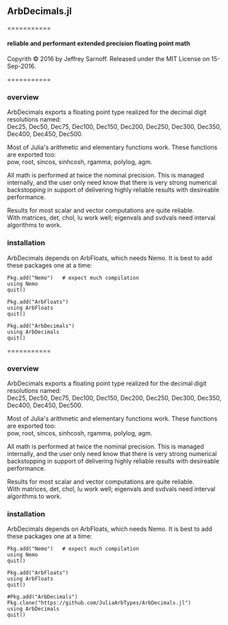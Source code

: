 ## ArbDecimals.jl
=========== 
#### reliable and performant extended precision floating point math

Copyrith © 2016 by Jeffrey Sarnoff.  Released under the MIT License on 15-Sep-2016.

=========== 

### overview

ArbDecimals exports a floating point type realized for the decimal digit resolutions named:    
Dec25, Dec50, Dec75, Dec100, Dec150, Dec200, Dec250, Dec300, Dec350, Dec400, Dec450, Dec500.

Most of Julia's arithmetic and elementary functions work. These functions are exported too:   
     pow, root, sincos, sinhcosh, rgamma, polylog, agm.

All math is performed at twice the nominal precision.  This is managed internally, and
the user only need know that there is very strong numerical backstopping in support of
delivering highly reliable results with desireable performance.

Results for most scalar and vector computations are quite reliable.  
With matrices, det, chol, lu work well; eigenvals and svdvals need interval algorithms to work.



### installation

ArbDecimals depends on ArbFloats, which needs Nemo.  It is best to add these packages one at a time:
```
Pkg.add("Nemo")   # expect much compilation
using Nemo
quit()

Pkg.add("ArbFloats")
using ArbFloats
quit()

Pkg.add("ArbDecimals")
using ArbDecimals
quit()
```


=========== 

### overview

ArbDecimals exports a floating point type realized for the decimal digit resolutions named:    
Dec25, Dec50, Dec75, Dec100, Dec150, Dec200, Dec250, Dec300, Dec350, Dec400, Dec450, Dec500.

Most of Julia's arithmetic and elementary functions work. These functions are exported too:   
     pow, root, sincos, sinhcosh, rgamma, polylog, agm.

All math is performed at twice the nominal precision.  This is managed internally, and
the user only need know that there is very strong numerical backstopping in support of
delivering highly reliable results with desireable performance.

Results for most scalar and vector computations are quite reliable.  
With matrices, det, chol, lu work well; eigenvals and svdvals need interval algorithms to work.



### installation

ArbDecimals depends on ArbFloats, which needs Nemo.  It is best to add these packages one at a time:
```
Pkg.add("Nemo")   # expect much compilation
using Nemo
quit()

Pkg.add("ArbFloats")
using ArbFloats
quit()

#Pkg.add("ArbDecimals")
Pkg.clone("https://github.com/JuliaArbTypes/ArbDecimals.jl")
using ArbDecimals
quit()
```

